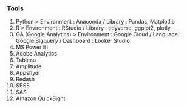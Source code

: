 ### Tools 
1. Python > Environment : Anaconda / Library : Pandas, Matplotlib
2. R > Environment : RStudio / Library : tidyverse, ggplot2, plotly
3. GA (Google Analytics) > Environment : Google Cloud / Language : Google Bigquery / Dashboard : Looker Studio
4. MS Power BI 
5. Adobe Analytics
6. Tableau
7. Amplitude
8. Appsflyer
9. Redash
10. SPSS
11. SAS
12. Amazon QuickSight
